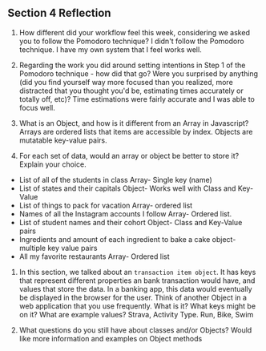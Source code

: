 ## Section 4 Reflection

1. How different did your workflow feel this week, considering we asked you to follow the Pomodoro technique? I didn't follow the Pomodoro technique. I have my own system that I feel works well.

1. Regarding the work you did around setting intentions in Step 1 of the Pomodoro technique - how did that go? Were you surprised by anything (did you find yourself way more focused than you realized, more distracted that you thought you'd be, estimating times accurately or totally off, etc)? Time estimations were fairly accurate and I was able to focus well.

1. What is an Object, and how is it different from an Array in Javascript? Arrays are ordered lists that items are accessible by index. Objects are mutatable key-value pairs.

1. For each set of data, would an array or object be better to store it? Explain your choice.

  * List of all of the students in class
  Array- Single key (name)
  * List of states and their capitals
  Object- Works well with Class and Key-Value
  * List of things to pack for vacation
  Array- ordered list
  * Names of all the Instagram accounts I follow
  Array- Ordered list.
  * List of student names and their cohort
  Object- Class and Key-Value pairs
  * Ingredients and amount of each ingredient to bake a cake
  object- multiple key value pairs
  * All my favorite restaurants
  Array- Ordered list

1. In this section, we talked about an `transaction item object`. It has keys that represent different properties an bank transaction would have, and values that store the data. In a banking app, this data would eventually be displayed in the browser for the user. Think of another Object in a web application that you use frequently. What is it? What keys might be on it? What are example values? Strava, Activity Type. Run, Bike, Swim

1. What questions do you still have about classes and/or Objects? Would like more information and examples on Object methods
